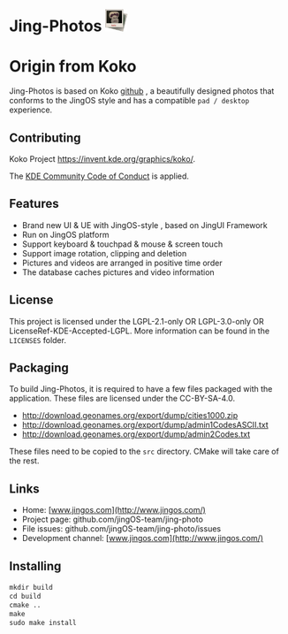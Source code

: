 # Jing-Photos <img src="logo.png" width="40"/>
# Origin from Koko

Jing-Photos is based on Koko [github](https://github.com/JingOS-team/jing-photos/blob/master/TODO) , a beautifully designed photos that conforms to the JingOS style and has a compatible `pad / desktop` experience.

## Contributing

Koko Project https://invent.kde.org/graphics/koko/.

The [KDE Community Code of Conduct](https://kde.org/code-of-conduct) is applied.

## Features

* Brand new UI & UE with JingOS-style , based on JingUI Framework
* Run on JingOS platform
* Support keyboard & touchpad & mouse & screen touch 
* Support image rotation, clipping and deletion
* Pictures and videos are arranged in positive time order
* The database caches pictures and video information

## License

This project is licensed under the LGPL-2.1-only OR LGPL-3.0-only OR
LicenseRef-KDE-Accepted-LGPL. More information can be found in the
`LICENSES` folder.

## Packaging

To build Jing-Photos, it is required to have a few files packaged with the
application. These files are licensed under the CC-BY-SA-4.0.

* http://download.geonames.org/export/dump/cities1000.zip
* http://download.geonames.org/export/dump/admin1CodesASCII.txt
* http://download.geonames.org/export/dump/admin2Codes.txt

These files need to be copied to the `src` directory. CMake will
take care of the rest.

## Links

- Home: [www.jingos.com](http://www.jingos.com/)
- Project page: github.com/jingOS-team/jing-photo
- File issues: github.com/jingOS-team/jing-photo/issues
- Development channel: [www.jingos.com](http://www.jingos.com/)

## Installing

```
mkdir build
cd build
cmake ..
make
sudo make install
```





